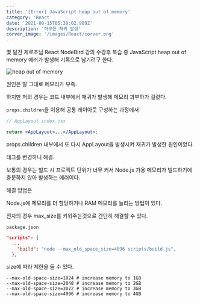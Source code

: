 ```yaml
---
title: '[Error] JavaScript heap out of memory'
category: 'React'
date: '2021-08-15T05:39:02.989Z'
description: '허무한 재귀 발생'
corver_image: '/images/React/corver.png'
---
```


몇 달전 제로초님 React NodeBird 강의 수강후 복습 중 JavaScript heap out of memory 에러가 발생해 기록으로 남기려구 한다.

![heap out of memory](/images/React/heap_out_of_memory.png)

원인은 말 그대로 메모리가 부족.

하지만 저의 경우는 코드 내부에서 재귀가 발생해 메모리 과부하가 걸렸다.

`props.children`을 이용해 공통 레이아웃 구성하는 과정에서

```jsx
// AppLayout index.jsx

return <AppLayout>...</AppLayout>;
```

props.children 내부에서 또 다시 AppLayout을 발생시켜 재귀가 발생한 원인이었다.

태그를 변경하니 해결.

보통의 경우는 빌드 시 프로젝트 단위가 너무 커서 Node.js 가용 메모리가 빌드하기에 충분하지 않아 발생하는 에러이다.

해결 방법은

Node.js에 메모리를 더 할당하거나 RAM 메모리를 늘리는 방법이 있다.

전자의 경우 max_size를 키워주는것으로 간단히 해결할 수 있다.

`package.json`

```json
"scripts": {
  ...
    "build": "node --max_old_space_size=4096 scripts/build.js",
  },
```

size에 따라 제한을 둘 수 있다.

```
--max-old-space-size=1024 # increase memory to 1GB
--max-old-space-size=2048 # increase memory to 2GB
--max-old-space-size=3072 # increase memory to 3GB
--max-old-space-size=4096 # increase memory to 4GB
```
